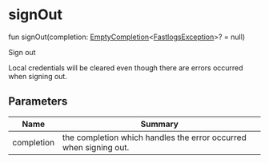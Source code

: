 # signOut

fun signOut(completion: [EmptyCompletion](../../io.fastlogs.sdk.android.completion/-empty-completion/index.md)&lt;[FastlogsException](../../io.fastlogs.sdk.android.exception/-fastlogs-exception/index.md)&gt;? = null)

Sign out

Local credentials will be cleared even though there are errors occurred when signing out.

## Parameters

| Name       | Summary                                                           |
| ---------- | ----------------------------------------------------------------- |
| completion | the completion which handles the error occurred when signing out. |
